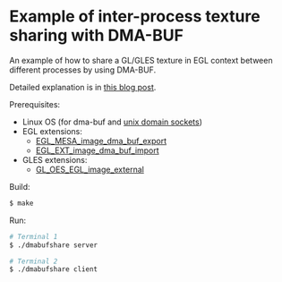# Example of inter-process texture sharing with DMA-BUF

An example of how to share a GL/GLES texture in EGL context between different processes by using DMA-BUF.

Detailed explanation is in [this blog post](https://blaztinn.gitlab.io/post/dmabuf-texture-sharing/).

Prerequisites:

  - Linux OS (for dma-buf and [unix domain sockets](https://en.wikipedia.org/wiki/Unix_domain_socket))
  - EGL extensions:
    - [EGL_MESA_image_dma_buf_export](https://www.khronos.org/registry/EGL/extensions/MESA/EGL_MESA_image_dma_buf_export.txt)
    - [EGL_EXT_image_dma_buf_import](https://www.khronos.org/registry/EGL/extensions/EXT/EGL_EXT_image_dma_buf_import.txt)
  - GLES extensions:
    - [GL_OES_EGL_image_external](https://www.khronos.org/registry/OpenGL/extensions/OES/OES_EGL_image_external.txt)

Build:

``` bash
$ make
```

Run:

``` bash
# Terminal 1
$ ./dmabufshare server

# Terminal 2
$ ./dmabufshare client
```